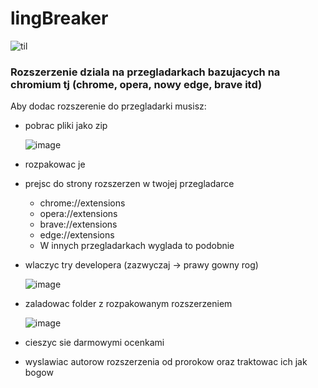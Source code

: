 # lingBreaker

![til](https://user-images.githubusercontent.com/48928433/144714002-0cb35cee-6e05-4f51-86fd-375f95ce934d.gif)

<h3>Rozszerzenie dziala na przegladarkach bazujacych na chromium tj (chrome, opera, nowy edge, brave itd)</h3>

Aby dodac rozszerenie do przegladarki musisz: 
- pobrac pliki jako zip
    
    ![image](https://user-images.githubusercontent.com/48928433/144710863-adb41f8e-42ee-4c4d-9fc1-1609d1f0e3a5.png)

- rozpakowac je
- prejsc do strony rozszerzen w twojej przegladarce
    - chrome://extensions
    - opera://extensions
    - brave://extensions
    - edge://extensions
    - W innych przegladarkach wyglada to podobnie
- wlaczyc try developera (zazwyczaj -> prawy gowny rog)

  ![image](https://user-images.githubusercontent.com/48928433/144710592-f1dfd2c1-6cdb-4e2b-9645-9a27e97a704d.png)

- zaladowac folder z rozpakowanym rozszerzeniem

  ![image](https://user-images.githubusercontent.com/48928433/144710609-011df2f4-8346-4c3c-8ba5-e6e7f96ab0b2.png)
    
- cieszyc sie darmowymi ocenkami
- wyslawiac autorow rozszerzenia od prorokow oraz traktowac ich jak bogow
